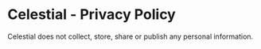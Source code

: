 # Celestial - Privacy Policy

Celestial does not collect, store, share or publish any personal information.
